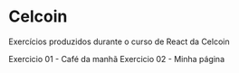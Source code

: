 # Celcoin
Exercícios produzidos durante o curso de React da Celcoin 

Exercicio 01 - Café da manhã
Exercicio 02 - Minha página